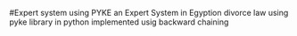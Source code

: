 #Expert system using PYKE
an Expert System in Egyption divorce law using pyke library in python implemented usig backward chaining
